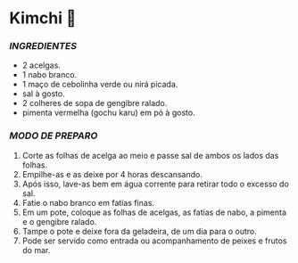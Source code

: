 # **Kimchi** 🥬

### *INGREDIENTES*

- 2 acelgas.
- 1 nabo branco.
- 1 maço de cebolinha verde ou nirá picada.
- sal à gosto.
- 2 colheres de sopa de gengibre ralado.
- pimenta vermelha (gochu karu) em pó à gosto.

### *MODO DE PREPARO*

1. Corte as folhas de acelga ao meio e passe sal de ambos os lados das folhas.
2. Empilhe-as e as deixe por 4 horas descansando.
3. Após isso, lave-as bem em água corrente para retirar todo o excesso do sal.
4. Fatie o nabo branco em fatias finas.
5. Em um pote, coloque as folhas de acelgas, as fatias de nabo, a pimenta e o gengibre ralado.
6. Tampe o pote e deixe fora da geladeira, de um dia para o outro.
7. Pode ser servido como entrada ou acompanhamento de peixes e frutos do mar.







